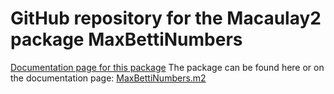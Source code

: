 # GitHub repository for the Macaulay2 package MaxBettiNumbers
[Documentation page for this package](https://jaywhite2357.github.io/maxbetti/index.html)
The package can be found here or on the documentation page: [MaxBettiNumbers.m2](./MaxBettiNumbers.m2)
